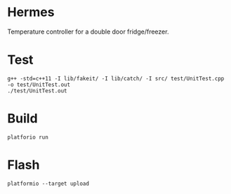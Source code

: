 Hermes
======

Temperature controller for a double door fridge/freezer.

# Test

```
g++ -std=c++11 -I lib/fakeit/ -I lib/catch/ -I src/ test/UnitTest.cpp -o test/UnitTest.out
./test/UnitTest.out
```

# Build

```
platforio run
```

# Flash

```
platformio --target upload
```
